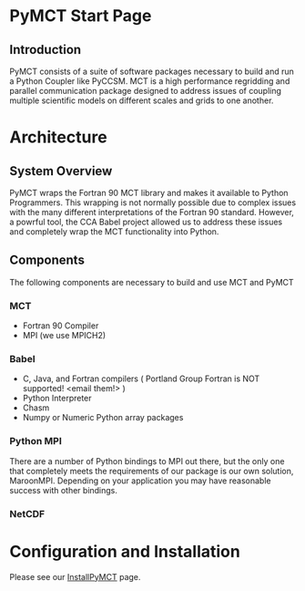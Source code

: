# PyMCT Start Page #

## Introduction ##

PyMCT consists of a suite of software packages necessary to build and run a Python Coupler like PyCCSM.
MCT is a high performance regridding and parallel communication package designed to address issues of coupling multiple scientific models on different scales and grids to one another.

# Architecture #

## System Overview ##

PyMCT wraps the Fortran 90 MCT library and makes it available to Python Programmers.  This wrapping is not normally possible due to complex issues with the many different interpretations of the Fortran 90 standard.  However, a powrful tool, the CCA Babel project allowed us to address these issues and completely wrap the MCT functionality into Python.

## Components ##

The following components are necessary to build and use MCT and PyMCT

### MCT ###
  * Fortran 90 Compiler
  * MPI (we use MPICH2)

### Babel ###
  * C, Java, and Fortran compilers ( Portland Group Fortran is NOT supported! <email them!> )
  * Python Interpreter
  * Chasm
  * Numpy or Numeric Python array packages

### Python MPI ###

There are a number of Python bindings to MPI out there, but the only one that completely meets the requirements of our package is our own solution, MaroonMPI.  Depending on your application you may have reasonable success with other bindings.

### NetCDF ###

# Configuration and Installation #

Please see our [InstallPyMCT](InstallPyMCT.md) page.